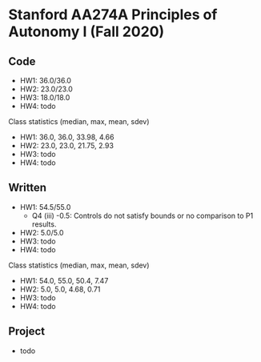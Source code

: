 # Stanford AA274A Principles of Autonomy I (Fall 2020)

## Code
* HW1: 36.0/36.0
* HW2: 23.0/23.0
* HW3: 18.0/18.0
* HW4: todo

Class statistics (median, max, mean, sdev)
* HW1: 36.0, 36.0, 33.98, 4.66
* HW2: 23.0, 23.0, 21.75, 2.93
* HW3: todo
* HW4: todo

## Written
* HW1: 54.5/55.0
    * Q4 (iii) -0.5: Controls do not satisfy bounds or no comparison to P1 results.
* HW2: 5.0/5.0
* HW3: todo
* HW4: todo

Class statistics (median, max, mean, sdev)
* HW1: 54.0, 55.0, 50.4, 7.47
* HW2: 5.0, 5.0, 4.68, 0.71
* HW3: todo
* HW4: todo

## Project
* todo